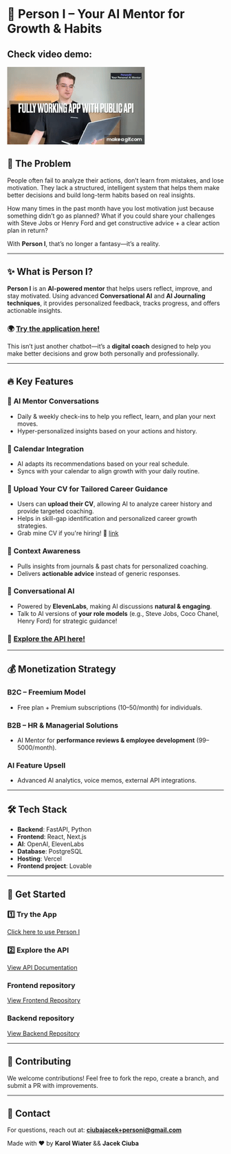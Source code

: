 # 🚀 Person I – Your AI Mentor for Growth & Habits
## Check video demo:

[![Person I Demo](/xnzQhF.gif)](https://www.youtube.com/watch?v=4L6R_YvmzV4)

## 🛑 The Problem
People often fail to analyze their actions, don’t learn from mistakes, and lose motivation. They lack a structured, intelligent system that helps them make better decisions and build long-term habits based on real insights.

How many times in the past month have you lost motivation just because something didn’t go as planned? What if you could share your challenges with Steve Jobs or Henry Ford and get constructive advice + a clear action plan in return?

With **Person I**, that’s no longer a fantasy—it’s a reality.

---

## ✨ What is Person I?
**Person I** is an **AI-powered mentor** that helps users reflect, improve, and stay motivated. Using advanced **Conversational AI** and **AI Journaling techniques**, it provides personalized feedback, tracks progress, and offers actionable insights.

### 🌍 [Try the application here!](https://mindful-mentor-owl.vercel.app/)

This isn’t just another chatbot—it’s a **digital coach** designed to help you make better decisions and grow both personally and professionally.

---

## 🔥 Key Features
### 🤖 **AI Mentor Conversations**  
- Daily & weekly check-ins to help you reflect, learn, and plan your next moves.
- Hyper-personalized insights based on your actions and history.

### 📅 **Calendar Integration**  
- AI adapts its recommendations based on your real schedule.
- Syncs with your calendar to align growth with your daily routine.

### 📄 **Upload Your CV for Tailored Career Guidance**
- Users can **upload their CV**, allowing AI to analyze career history and provide targeted coaching.
- Helps in skill-gap identification and personalized career growth strategies.
- Grab mine CV if you're hiring! 🤣 [link](/jacek-ciuba-cv.pdf)

### 🧠 **Context Awareness**  
- Pulls insights from journals & past chats for personalized coaching.
- Delivers **actionable advice** instead of generic responses.

### 💬 **Conversational AI**  
- Powered by **ElevenLabs**, making AI discussions **natural & engaging**.
- Talk to AI versions of **your role models** (e.g., Steve Jobs, Coco Chanel, Henry Ford) for strategic guidance!

### 🔗 [Explore the API here!](https://person-i-backend-git-main-cjacas-projects.vercel.app/api/docs/)

---

## 💰 Monetization Strategy
### **B2C – Freemium Model**
- Free plan + Premium subscriptions ($10–$50/month) for individuals.

### **B2B – HR & Managerial Solutions**
- AI Mentor for **performance reviews & employee development** ($99–$5000/month).

### **AI Feature Upsell**
- Advanced AI analytics, voice memos, external API integrations.

---

## 🛠️ Tech Stack
- **Backend**: FastAPI, Python
- **Frontend**: React, Next.js
- **AI**: OpenAI, ElevenLabs
- **Database**: PostgreSQL
- **Hosting**: Vercel
- **Frontend project**: Lovable

---

## 🚀 Get Started
### 1️⃣ **Try the App**
[Click here to use Person I](https://mindful-mentor-owl.vercel.app/)

### 2️⃣ **Explore the API**
[View API Documentation](https://person-i-backend-git-main-cjacas-projects.vercel.app/api/docs/)

### Frontend repository
[View Frontend Repository](https://github.com/Person-I/mindful-mentor-owl)

### Backend repository
[View Backend Repository](https://github.com/Person-I/person-i-backend)

---

## 🤝 Contributing
We welcome contributions! Feel free to fork the repo, create a branch, and submit a PR with improvements.

---

## 📩 Contact
For questions, reach out at: **ciubajacek+personi@gmail.com**

Made with ❤️ by **Karol Wiater** && **Jacek Ciuba**
